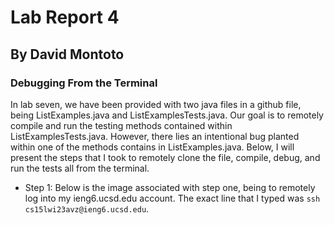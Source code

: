 # Lab Report 4
## By David Montoto

### Debugging From the Terminal

In lab seven, we have been provided with two java files in a github file, being ListExamples.java and ListExamplesTests.java. Our goal is to remotely compile and run the testing methods contained within ListExamplesTests.java. However, there lies an intentional bug planted within one of the methods contains in ListExamples.java. Below, I will present the steps that I took to remotely clone the file, compile, debug, and run the tests all from the terminal. 

* Step 1: Below is the image associated with step one, being to remotely log into my ieng6.ucsd.edu account. The exact line that I typed was `ssh cs15lwi23avz@ieng6.ucsd.edu`. 

